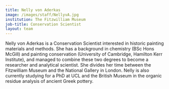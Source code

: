 ```yaml
---
title: Nelly von Aderkas
image: /images/staff/NellyvA.jpg
institution: The Fitzwilliam Museum
job-title: Conservation Scientist
layout: team
---
```

Nelly von Aderkas is a Conservation Scientist interested in historic painting materials and methods. She
 has a background in chemistry (BSc Hons McGill) and painting conservation (University of Cambridge, Hamilton Kerr
 Institute), and managed to combine these two degrees to become a researcher and analytical scientist. She divides her
 time between the Fitzwilliam Museum and the National Gallery in London. Nelly is also currently studying for a PhD at
 UCL and the British Museum in the organic residue analysis of ancient Greek pottery.
